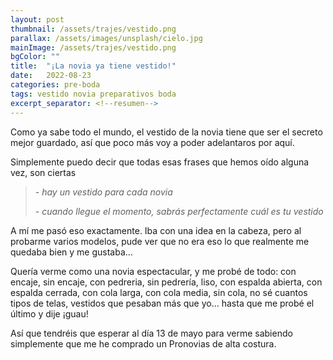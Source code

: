 ```yaml
---
layout: post
thumbnail: /assets/trajes/vestido.png
parallax: /assets/images/unsplash/cielo.jpg
mainImage: /assets/trajes/vestido.png
bgColor: ""
title:  "¡La novia ya tiene vestido!"
date:   2022-08-23
categories: pre-boda
tags: vestido novia preparativos boda
excerpt_separator: <!--resumen-->
---
```


Como ya sabe todo el mundo, el vestido de la novia tiene que ser el secreto mejor guardado, así que poco más voy a poder adelantaros por aquí.

Simplemente puedo decir que todas esas frases que hemos oído alguna vez, son ciertas
> *- hay un vestido para cada novia*
> 
> *- cuando llegue el momento, sabrás perfectamente cuál es tu vestido*


A mí me pasó eso exactamente. Iba con una idea en la cabeza, pero al probarme varios modelos, pude ver que no era eso lo que realmente me quedaba bien y me gustaba...

Quería verme como una novia espectacular, y me probé de todo: con encaje, sin encaje, con pedreria, sin pedrería, liso, con espalda abierta, con espalda cerrada, con cola larga, con cola media, sin cola,  no sé cuantos tipos de telas, vestidos que pesaban más que yo... hasta que me probé el último y dije ¡guau!

Así que tendréis que esperar al día 13 de mayo para verme sabiendo simplemente que me he comprado un Pronovias de alta costura.
